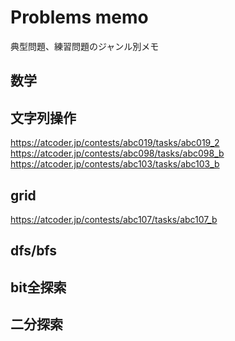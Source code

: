 # Problems memo

典型問題、練習問題のジャンル別メモ

## 数学

## 文字列操作

https://atcoder.jp/contests/abc019/tasks/abc019_2  
https://atcoder.jp/contests/abc098/tasks/abc098_b  
https://atcoder.jp/contests/abc103/tasks/abc103_b  

## grid

https://atcoder.jp/contests/abc107/tasks/abc107_b  

## dfs/bfs

## bit全探索

## 二分探索

